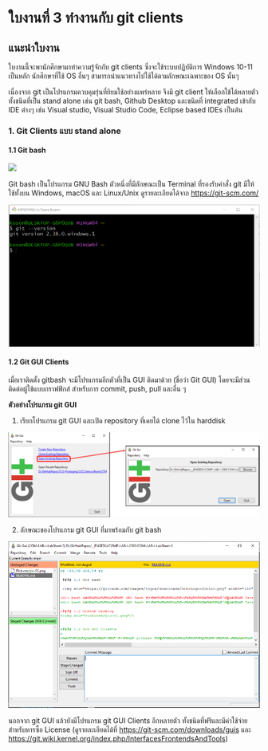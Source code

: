 # ใบงานที่ 3 ทำงานกับ git clients

## แนะนำใบงาน

ใบงานนี้จะพานักศึกษามาทำความรู้จักกับ git clients ซึ่งจะใช้ระบบปฏิบัติการ Windows 10-11 เป็นหลัก นักศึกษาที่ใช้ OS อื่นๆ สามารถนำแนวทางไปใช้ได้ตามลักษณะเฉพาะของ OS นั้นๆ

เนื่องจาก git เป็นโปรแกรมควบคุมรุ่นที่ยิยมใช้อย่างแพร่หลาย จึงมี git client ให้เลือกใข้ได้หลายตัว  ทั้งชนิดที่เป็น stand alone เช่น  git bash, Github Desktop และชนิดที่ integrated เข้ากับ IDE ต่างๆ เช่น Visual studio, Visual Studio Code, Eclipse based IDEs เป็นต้น

### 1. Git Clients แบบ stand alone

#### 1.1 Git bash

<img src="https://git-scm.com/images/logos/downloads/Git-Logo-2Color.png" width="120"/>

Git bash เป็นโปรแกรม GNU Bash ตัวหนึ่งที่มีลักษณะเป็น Terminal ที่รองรับคำสั่ง git มีให้ใช้ทั้งบน Windows, macOS และ Linux/Unix  ดูรายละเอียดได้จาก <https://git-scm.com/>

<img src="Pictures/pic-01.png"/>


#### 1.2 Git GUI Clients

เมื่อเราติดตั้ง gitbash จะมีโปรแกรมอีกตัวที่เป็น GUI ติดมาด้วย (ชื่อว่า Git GUI) โดยจะมีส่วนติดต่อผู้ใช้แบบกราฟฟิกส์ สำหรับการ commit, push, pull และอื่น ๆ  

__ตัวอย่างโปรแกรม git GUI__
1. เรียกโปรแกรม git GUI และเปิด repository ที่เคยได้ clone ไว้ใน harddisk

<img src="Pictures/pic-02.png"/>

2. ลักษณะของโปรแกรม git GUI ที่มาพร้อมกับ git bash

<img src="Pictures/pic-03.png"/>


นอกจาก git GUI แล้วยังมีโปรแกรม git GUI Clients อีกหลายตัว ทั้งชนิดที่ฟรีและมีค่าใช้จ่ายสำหรับหารซื้อ License (ดูรายละเอียดได้ที่ https://git-scm.com/downloads/guis และ https://git.wiki.kernel.org/index.php/InterfacesFrontendsAndTools)

